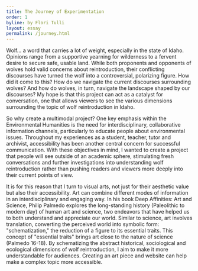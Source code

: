 ```yaml
---
title: The Journey of Experimentation
order: 1
byline: by Flori Tulli
layout: essay
permalink: /journey.html
---
```


Wolf... a word that carries a lot of weight, especially in the state of Idaho. Opinions range from a supportive yearning for wilderness to a fervent desire to secure safe, usable land. While both proponents and opponents of wolves hold valid concerns about reintroduction, their conflicting discourses have turned the wolf into a controversial, polarizing figure. How did it come to this? How do we navigate the current discourses surrounding wolves? And how do wolves, in turn, navigate the landscape shaped by our discourses? My hope is that this project can act as a catalyst for conversation, one that allows viewers to see the various dimensions surrounding the topic of wolf reintroduction in Idaho.  

So why create a multimodal project? One key emphasis within the Environmental Humanities is the need for interdisciplinary, collaborative information channels, particularly to educate people about environmental issues. Throughout my experiences as a student, teacher, tutor and archivist, accessibility has been another central concern for successful communication. With these objectives in mind, I wanted to create a project that people will see outside of an academic sphere, stimulating fresh conversations and further investigations into understanding wolf reintroduction rather than pushing readers and viewers more deeply into their current points of view.   

It is for this reason that I turn to visual arts, not just for their aesthetic value but also their accessibility. Art can combine different modes of information in an interdisciplinary and engaging way. In his book Deep Affinities: Art and Science, Philip Palmedo explores the long-standing history (Paleolithic to modern day) of human art and science, two endeavors that have helped us to both understand and appreciate our world. Similar to science, art involves  translation, converting the perceived world into symbolic form: "schematization," the reduction of a figure to its essential traits. This concept of "essential traits" brings art close to the nature of science (Palmedo 16-18). By schematizing the abstract historical, sociological and ecological dimensions of wolf reintroduction, I aim to make it more understandable for audiences. Creating an art piece and website can help make a complex topic more accessible. 

